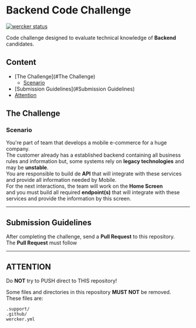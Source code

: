 # Backend Code Challenge
[![wercker status](https://app.wercker.com/status/7814c1049ce21e11512a7c1db725e6d9/s/master "wercker status")](https://app.wercker.com/project/byKey/7814c1049ce21e11512a7c1db725e6d9)  

Code challenge designed to evaluate technical knowledge of **Backend** candidates.  

## Content
- [The Challenge](#The Challenge)
    - [Scenario](#Scenario)
- [Submission Guidelines](#Submission Guidelines)
- [Attention](#ATTENTION)

## The Challenge 

### Scenario
You're part of team that develops a mobile e-commerce for a huge company.  
The customer already has a established backend containing all business rules and information but, some systems rely on **legacy technologies** and may be **unstable**.  
You are responsible to build de **API** that will integrate with these services and provide all information needed by Mobile.  
For the next interactions, the team will work on the **Home Screen**  
and you must build all required **endpoint(s)** that will integrate with these services and provide the information by this screen. 



---

## Submission Guidelines
After completing the challenge, send a **Pull Request** to this repository.  
The **Pull Request** must follow

---

## ATTENTION
Do **NOT** try to PUSH direct to THIS repository!

Some files and directories in this repository **MUST NOT** be removed.  
These files are:  
```
.support/
.github/
wercker.yml
``` 
